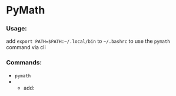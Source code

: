 # PyMath

### Usage:
add `export PATH=$PATH:~/.local/bin` to `~/.bashrc` to use the `pymath` command via cli

### Commands:
- `pymath`
- - add:

